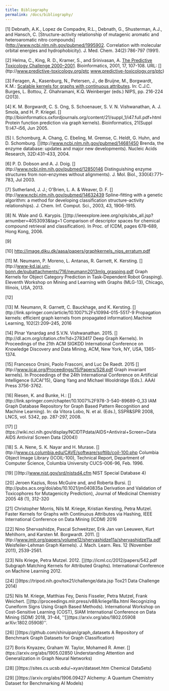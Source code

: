 ```yaml
---
title: Bibliography
permalink: /docs/bibliography/
---
```


[1] Debnath, A.K., Lopez de Compadre, R.L., Debnath, G., Shusterman, A.J., and Hansch, C.
[Structure-activity relationship of mutagenic aromatic and heteroaromatic nitro compounds](http://www.ncbi.nlm.nih.gov/pubmed/1995902.
Correlation with molecular orbital energies and hydrophobicity). J. Med. Chem. 34(2):786-797 (1991).

[2] Helma, C., King, R. D., Kramer, S., and Srinivasan, A. [The Predictive Toxicology Challenge 2000–2001](ttps://doi.org/10.1093/bioinformatics/17.1.107). Bioinformatics, 2001, 17, 107-108. URL: [](ttp://www.predictive-toxicology.org/ptc www.predictive-toxicology.org/ptc)

[3] Feragen, A., Kasenburg, N., Petersen, J., de Bruijne, M., Borgwardt, K.M.: [Scalable
kernels for graphs with continuous attributes](ttp://papers.nips.cc/paper/5155-scalable-kernels-for-graphs-with-continuous-attributes.pdf). In: C.J.C. Burges, L. Bottou, Z. Ghahramani, K.Q. Weinberger (eds.) NIPS, pp. 216-224 (2013).

[4] K. M. Borgwardt, C. S. Ong, S. Schoenauer, S. V. N. Vishwanathan, A. J. Smola, and H. P. 
Kriegel. [](ttp://bioinformatics.oxfordjournals.org/content/21/suppl_1/i47.full.pdf+html Protein function prediction via graph kernels). Bioinformatics, 21(Suppl 1):i47–i56, 
Jun 2005.

[5] I. Schomburg, A. Chang, C. Ebeling, M. Gremse, C. Heldt, G. Huhn, and D. Schomburg. [](ttp://www.ncbi.nlm.nih.gov/pubmed/14681450 Brenda, 
the enzyme database: updates and major new developments). Nucleic Acids Research, 32D:431–433, 2004.

[6] P. D. Dobson and A. J. Doig. [](ttp://www.ncbi.nlm.nih.gov/pubmed/12850146 Distinguishing enzyme structures from non-enzymes without 
alignments). J. Mol. Biol., 330(4):771–783, Jul 2003.

[7] Sutherland, J. J.; O'Brien, L. A. & Weaver, D. F. [](ttp://www.ncbi.nlm.nih.gov/pubmed/14632439 Spline-fitting with a
genetic algorithm: a method for developing classification structure-activity
relationships). J. Chem. Inf. Comput. Sci., 2003, 43, 1906-1915.

[8] N. Wale and G. Karypis. [](ttp://ieeexplore.ieee.org/xpls/abs_all.jsp?arnumber=4053093&tag=1 Comparison of descriptor spaces for chemical compound retrieval and 
classification). In Proc. of ICDM, pages 678–689, Hong Kong, 2006.

[9] [](ttp://pubchem.ncbi.nlm.nih.gov)

[10] http://image.diku.dk/aasa/papers/graphkernels_nips_erratum.pdf

[11] M. Neumann, P. Moreno, L. Antanas, R. Garnett, K. Kersting. [](ttp://www-kd.iai.uni-bonn.de/pubattachments/716/neumann2013mlg_grasping.pdf Graph Kernels for 
Object Category Prediction in Task-Dependent Robot Grasping). Eleventh Workshop 
on Mining and Learning with Graphs (MLG-13), Chicago, Illinois, USA, 2013.

[12] [](ttp://www.first-mm.eu/data.html)

[13] M. Neumann, R. Garnett, C. Bauckhage, and K. Kersting. [](ttp://link.springer.com/article/10.1007%2Fs10994-015-5517-9 Propagation kernels: efficient graph kernels from propagated information).Machine Learning, 102(2):209–245, 2016

[14] Pinar Yanardag and S.V.N. Vishwanathan. 2015. [](ttp://dl.acm.org/citation.cfm?id=2783417 Deep Graph Kernels). In Proceedings of the 21th ACM SIGKDD International Conference on Knowledge Discovery and Data Mining, ACM, New York, NY, USA, 1365-1374. 

[15] Francesco Orsini, Paolo Frasconi, and Luc De Raedt. 2015 [](ttp://www.ijcai.org/Proceedings/15/Papers/528.pdf Graph invariant kernels). In Proceedings of the 24th International Conference on Artificial Intelligence (IJCAI'15), Qiang Yang and Michael Wooldridge (Eds.). AAAI Press 3756-3762.

[16] Riesen, K. and Bunke, H.: [](ttp://link.springer.com/chapter/10.1007%2F978-3-540-89689-0_33 IAM Graph Database Repository for Graph Based Pattern Recognition and Machine Learning). In: da Vitora Lobo, N. et al. (Eds.), SSPR&SPR 2008, LNCS, vol. 5342, pp. 287-297, 2008.

[17] [](ttps://wiki.nci.nih.gov/display/NCIDTPdata/AIDS+Antiviral+Screen+Data AIDS Antiviral Screen Data (2004))

[18] S. A. Nene, S. K. Nayar and H. Murase. [](ttp://www.cs.columbia.edu/CAVE/software/softlib/coil-100.php Columbia Object Image Library ()COIL-100), Technical Report, Department of Computer Science, Columbia University CUCS-006-96,
Feb. 1996.

[19] [](ttp://www.nist.gov/srd/nistsd4.cfm NIST Special Database 4)

[20] Jeroen Kazius, Ross McGuire and, and Roberta Bursi. [](ttp://pubs.acs.org/doi/abs/10.1021/jm040835a Derivation and Validation of Toxicophores for Mutagenicity Prediction), Journal of Medicinal Chemistry 2005 48 (1), 312-320 

[21] Christopher Morris, Nils M. Kriege, Kristian Kersting, Petra Mutzel. Faster Kernels for Graphs with Continuous Attributes via Hashing, IEEE International Conference on Data Mining (ICDM) 2016

[22] Nino Shervashidze, Pascal Schweitzer, Erik Jan van Leeuwen, Kurt Mehlhorn, and Karsten M. Borgwardt. 2011. [](ttp://www.jmlr.org/papers/volume12/shervashidze11a/shervashidze11a.pdf Weisfeiler-Lehman Graph Kernels). J. Mach. Learn. Res. 12 (November 2011), 2539-2561. 

[23] Nils Kriege, Petra Mutzel. 2012. [](ttp://icml.cc/2012/papers/542.pdf Subgraph Matching Kernels for Attributed Graphs). International Conference on Machine Learning  2012.

[24] [](ttps://tripod.nih.gov/tox21/challenge/data.jsp Tox21 Data Challenge 2014)

[25] Nils M. Kriege, Matthias Fey, Denis Fisseler, Petra Mutzel, Frank Weichert. [](ttp://proceedings.mlr.press/v88/kriege18a.html Recognizing Cuneiform Signs Using Graph Based Methods). International Workshop on Cost-Sensitive Learning (COST), SIAM International Conference on Data Mining (SDM) 2018, 31-44, ''[](ttps://arxiv.org/abs/1802.05908 arXiv:1802.05908)''.

[26] [](ttps://github.com/shiruipan/graph_datasets A Repository of Benchmark Graph Datasets for Graph Classification)

[27] Boris Knyazev, Graham W. Taylor, Mohamed R. Amer. [](ttps://arxiv.org/abs/1905.02850 Understanding Attention and Generalization in Graph Neural Networks)

[28] [](ttps://sites.cs.ucsb.edu/~xyan/dataset.htm Chemical DataSets)

[29] [](ttps://arxiv.org/abs/1906.09427 Alchemy: A Quantum Chemistry Dataset for Benchmarking AI Models)

